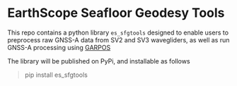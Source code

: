 # EarthScope Seafloor Geodesy Tools

This repo contains a python library `es_sfgtools` designed to enable users to preprocess raw GNSS-A data from SV2 and SV3 wavegliders, as well as run GNSS-A processing using [GARPOS](https://github.com/s-watanabe-jhod/garpos)

The library will be published on PyPi, and installable as follows

> pip install es_sfgtools